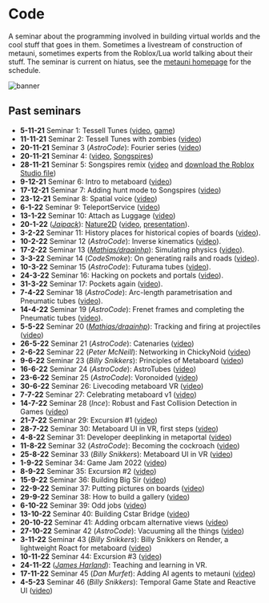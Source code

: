 # Code

A seminar about the programming involved in building virtual worlds and the cool stuff that goes in them. Sometimes a livestream of construction of metauni, sometimes experts from the Roblox/Lua world talking about their stuff. The seminar is current on hiatus, see the [metauni homepage](https://www.metauni.org) for the schedule.

![banner](seminar-code-min.png)

## Past seminars

* **5-11-21** Seminar 1: Tessell Tunes ([video](https://youtu.be/zAjl848o_fg), [game](https://www.roblox.com/games/7662464095/Tessell-Tunes))
* **11-11-21** Seminar 2: Tessell Tunes with zombies ([video](https://youtu.be/pKDruEjZPg8))
* **20-11-21** Seminar 3 (*AstroCode*): Fourier series ([video](https://youtu.be/F1gdI2eWqc8))
* **20-11-21** Seminar 4: ([video](https://youtu.be/dO3fi6WjjM0), [Songspires](https://www.roblox.com/games/8157928012/Songspires-metauni))
* **28-11-21** Seminar 5: Songspires remix ([video](https://youtu.be/wW3bEA-dcM8) and [download the Roblox Studio file](https://metauni.org/files/songspires.rbxl))
* **9-12-21** Seminar 6: Intro to metaboard ([video](https://youtu.be/3z6AK1KqqtQ))
* **17-12-21** Seminar 7: Adding hunt mode to Songspires ([video](https://youtu.be/7arwndlZMKo))
* **23-12-21** Seminar 8: Spatial voice ([video](https://youtu.be/ecCmWvCm1Ts))
* **6-1-22** Seminar 9: TeleportService ([video](https://youtu.be/RWP21_3xLc0))
* **13-1-22** Seminar 10: Attach as Luggage ([video](https://youtu.be/x3UDwI3FUFI))
* **20-1-22** (*[Jaipack](https://github.com/jaipack17/)*): [Nature2D](https://github.com/jaipack17/Nature2D) ([video](https://youtu.be/iJuSpmNAwEk), [presentation](https://quill-clam-cfe.notion.site/Nature2D-a5f61599d8ef4660861ea96a8f91fa7e)).
* **3-2-22** Seminar 11: History places for historical copies of boards ([video](https://youtu.be/UDx8K53Nd8g)).
* **10-2-22** Seminar 12 (*AstroCode*): Inverse kinematics ([video](https://youtu.be/2HZVDpbEB40)).
* **17-2-22** Seminar 13 (*[Mathias/draainhp](https://twitter.com/draainhp)*): Simulating physics ([video](https://youtu.be/JdWbr5AnHvI)).
* **3-3-22** Seminar 14 (*CodeSmoke*): On generating rails and roads ([video](https://youtu.be/DSo15XMjmek)).
* **10-3-22** Seminar 15 (*AstroCode*): Futurama tubes ([video](https://youtu.be/XB9NfkPO6d0)).
* **24-3-22** Seminar 16: Hacking on pockets and portals ([video](https://youtu.be/CF4ncxeO9mc)).
* **31-3-22** Seminar 17: Pockets again ([video](https://youtu.be/unvjvTxinr0)).
* **7-4-22** Seminar 18 (*AstroCode*): Arc-length parametrisation and Pneumatic tubes ([video](https://youtu.be/9eVCjRTnDrs)).
* **14-4-22** Seminar 19 (*AstroCode*): Frenet frames and completing the Pneumatic tubes ([video](https://youtu.be/m_ylyBAsvVM)).
* **5-5-22** Seminar 20 (*[Mathias/draainhp](https://twitter.com/draainhp)*): Tracking and firing at projectiles ([video](https://youtu.be/9P-2pipTUxk))
* **26-5-22** Seminar 21 (*AstroCode*): Catenaries ([video](https://youtu.be/0Vy7LiMGNnY))
* **2-6-22** Seminar 22 (*Peter McNeill*): Networking in ChickyNoid ([video](https://youtu.be/Y90hPDhz0Kc))
* **9-6-22** Seminar 23 (*Billy Snikkers*): Principles of Metaboard ([video](https://youtu.be/NQxE4H6JmQI))
* **16-6-22** Seminar 24 (*AstroCode*): AstroTubes ([video](https://youtu.be/ggpx--7Qn9A))
* **23-6-22** Seminar 25 (*AstroCode*): Voronoided ([video](https://youtu.be/7cWagvprVpY))
* **30-6-22** Seminar 26: Livecoding metaboard VR ([video](https://youtu.be/xlbvT6GvtWI))
* **7-7-22** Seminar 27: Celebrating metaboard v1 ([video](https://youtu.be/ZQMJ0VBdvYk))
* **14-7-22** Seminar 28 (*Ince*): Robust and Fast Collision Detection in Games ([video](https://youtu.be/trPYLf4SHLM))
* **21-7-22** Seminar 29: Excursion #1 ([video](https://youtu.be/zIrS_KSzNCY))
* **28-7-22** Seminar 30: Metaboard UI in VR, first steps ([video](https://youtu.be/cr4EYVwwkTE))
* **4-8-22** Seminar 31: Developer deeplinking in metaportal ([video](https://youtu.be/vSTaeQAjc98))
* **11-8-22** Seminar 32 (*AstroCode*): Becoming the cockroach ([video](https://youtu.be/i9_cRTy2qOk))
* **25-8-22** Seminar 33 (*Billy Snikkers*): Metaboard UI in VR ([video](https://youtu.be/fruZICH04fk))
* **1-9-22** Seminar 34: Game Jam 2022 ([video](https://youtu.be/lc8y0hnzLY8))
* **8-9-22** Seminar 35: Excursion #2 ([video](https://youtu.be/vrIPMpeAR6I))
* **15-9-22** Seminar 36: Building Big Sir ([video](https://youtu.be/9wQlirIU5uw))
* **22-9-22** Seminar 37: Putting pictures on boards ([video](https://youtu.be/UBhuBTIQGY4))
* **29-9-22** Seminar 38: How to build a gallery ([video](https://youtu.be/_wjqSjH0OYA))
* **6-10-22** Seminar 39: Odd jobs ([video](https://youtu.be/fYDQGUO4hhc))
* **13-10-22** Seminar 40: Building Cstar Bridge ([video](https://youtu.be/MqCZRIBgymk))
* **20-10-22** Seminar 41: Adding orbcam alternative views ([video](https://youtu.be/AS2jukP6PSU))
* **27-10-22** Seminar 42 (*AstroCode*): Vacuuming all the things ([video](https://youtu.be/yQA0HAWOJ8k))
* **3-11-22** Seminar 43 (*Billy Snikkers*): Billy Snikkers on Render, a lightweight Roact for metaboard ([video](https://youtu.be/rEuCCSAvRiw))
* **10-11-22** Seminar 44: Excursion #3 ([video](https://youtu.be/xczJ0w8w0l8))
* **24-11-22** (*[James Harland](http://titan.csit.rmit.edu.au/~e24991/)*): Teaching and learning in VR.
* **17-11-22** Seminar 45 (*Dan Murfet*): Adding AI agents to metauni ([video](https://youtu.be/gCbYcObguf8))
* **4-5-23** Seminar 46 (*Billy Snikkers*): Temporal Game State and Reactive UI ([video](https://youtu.be/cy7uF4_HO0I))
